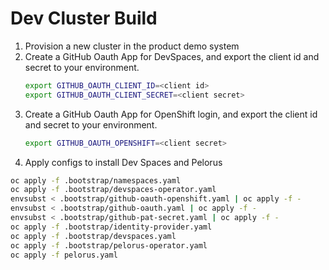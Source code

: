 # Dev Cluster Build

1. Provision a new cluster in the product demo system
1. Create a GitHub Oauth App for DevSpaces, and export the client id and secret to your environment.
    ```bash
    export GITHUB_OAUTH_CLIENT_ID=<client id>
    export GITHUB_OAUTH_CLIENT_SECRET=<client secret>
    ```
1. Create a GitHub Oauth App for OpenShift login, and export the client id and secret to your environment.
    ```bash
    export GITHUB_OAUTH_OPENSHIFT=<client secret>
    ```
1. Apply configs to install Dev Spaces and Pelorus
```bash
oc apply -f .bootstrap/namespaces.yaml
oc apply -f .bootstrap/devspaces-operator.yaml
envsubst < .bootstrap/github-oauth-openshift.yaml | oc apply -f -
envsubst < .bootstrap/github-oauth.yaml | oc apply -f -
envsubst < .bootstrap/github-pat-secret.yaml | oc apply -f -
oc apply -f .bootstrap/identity-provider.yaml
oc apply -f .bootstrap/devspaces.yaml
oc apply -f .bootstrap/pelorus-operator.yaml
oc apply -f pelorus.yaml
```